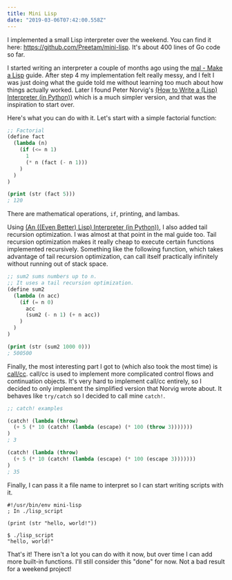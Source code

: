 ```yaml
---
title: Mini Lisp
date: "2019-03-06T07:42:00.558Z"
---
```


I implemented a small Lisp interpreter over the weekend. You can find it here:
https://github.com/Preetam/mini-lisp. It's about 400 lines of Go code so far.

I started writing an interpreter a couple of months ago using the [mal - Make a
Lisp](https://github.com/kanaka/mal/) guide. After step 4 my implementation felt
really messy, and I felt I was just doing what the guide told me without learning
too much about how things actually worked. Later I found Peter Norvig's
[(How to Write a (Lisp) Interpreter (in Python))](https://norvig.com/lispy.html)
which is a much simpler version, and that was the inspiration to start over.

Here's what you can do with it. Let's start with a simple factorial function:

<!--more-->

```lisp
;; Factorial
(define fact
  (lambda (n)
    (if (<= n 1)
      1
      (* n (fact (- n 1)))
    )
  )
)

(print (str (fact 5)))
; 120
```

There are mathematical operations, `if`, printing, and lambas.

Using [(An ((Even Better) Lisp) Interpreter (in Python))](https://norvig.com/lispy2.html),
I also added tail recursion optimization. I was almost at that point in the mal guide too.
Tail recursion optimization makes it really cheap to execute certain functions implemented
recursively. Something like the following function, which takes advantage of tail recursion
optimization, can call itself practically infinitely without running out of stack space.

```lisp
;; sum2 sums numbers up to n.
;; It uses a tail recursion optimization.
(define sum2
  (lambda (n acc)
    (if (= n 0)
      acc
      (sum2 (- n 1) (+ n acc))
    )
  )
)

(print (str (sum2 1000 0)))
; 500500
```

Finally, the most interesting part I got to (which also took the most time) is
[call/cc](https://en.wikipedia.org/wiki/Call-with-current-continuation). call/cc
is used to implement more complicated control flows and continuation objects.
It's very hard to implement call/cc entirely, so I decided to only implement the
simplified version that Norvig wrote about. It behaves like `try/catch` so I
decided to call mine `catch!`.

```lisp
;; catch! examples

(catch! (lambda (throw)
  (+ 5 (* 10 (catch! (lambda (escape) (* 100 (throw 3)))))))
)
; 3

(catch! (lambda (throw)
  (+ 5 (* 10 (catch! (lambda (escape) (* 100 (escape 3)))))))
)
; 35
```

Finally, I can pass it a file name to interpret so I can start writing
scripts with it.

```
#!/usr/bin/env mini-lisp
; In ./lisp_script

(print (str "hello, world!"))
```

```
$ ./lisp_script
"hello, world!"
```

That's it! There isn't a lot you can do with it now, but over time I can add more
built-in functions. I'll still consider this "done" for now. Not a bad result for
a weekend project!
